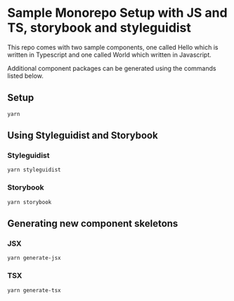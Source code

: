 # Sample Monorepo Setup with JS and TS, storybook and styleguidist

This repo comes with two sample components, one called Hello which is written in Typescript and one called World which written in Javascript.

Additional component packages can be generated using the commands listed below.

## Setup

```
yarn
```

## Using Styleguidist and Storybook

### Styleguidist

```
yarn styleguidist
```

### Storybook

```
yarn storybook
```

## Generating new component skeletons

### JSX

```
yarn generate-jsx
```

### TSX

```
yarn generate-tsx
```
